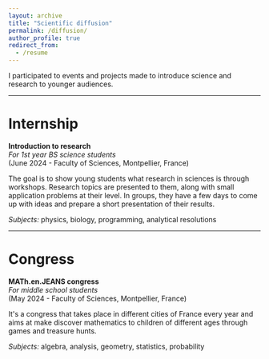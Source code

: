 ```yaml
---
layout: archive
title: "Scientific diffusion"
permalink: /diffusion/
author_profile: true
redirect_from:
  - /resume
---
```


I participated to events and projects made to introduce science and research to younger audiences.

***

Internship
======

<b>Introduction to research</b>
<br><i>For 1st year BS science students</i>
<br>(June 2024 - Faculty of Sciences, Montpellier, France)

The goal is to show young students what research in sciences is through workshops. Research topics are presented to them, along with small application problems at their level. In groups, they have a few days to come up with ideas and prepare a short presentation of their results.

<i>Subjects:</i> physics, biology, programming, analytical resolutions

***

Congress
======

<b>MATh.en.JEANS congress</b>
<br><i>For middle school students</i>
<br>(May 2024 - Faculty of Sciences, Montpellier, France)

It's a congress that takes place in different cities of France every year and aims at make discover mathematics to children of different ages through games and treasure hunts.

<i>Subjects:</i> algebra, analysis, geometry, statistics, probability
